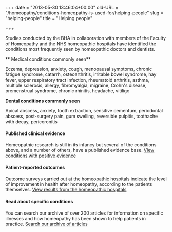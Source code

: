 +++
date = "2013-05-30 13:46:04+00:00"
old-URL = "/homeopathy/conditions-homeopathy-is-used-for/helping-people"
slug = "helping-people"
title = "Helping people"

+++

Studies conducted by the BHA in collaboration with members of the Faculty of Homeopathy and the NHS homeopathic hospitals have identified the conditions most frequently seen by homeopathic doctors and dentists.

** Medical conditions commonly seen**

Eczema, depression, anxiety, cough, menopausal symptoms, chronic fatigue syndrome, catarrh, osteoarthritis, irritable bowel syndrome, hay fever, upper respiratory tract infection, rheumatoid arthritis, asthma, multiple sclerosis, allergy, fibromyalgia, migraine, Crohn's disease, premenstrual syndrome, chronic rhinitis, headache, vitiligo

**Dental conditions commonly seen**

Apical abscess, anxiety, tooth extraction, sensitive cementum, periodontal abscess, post-surgery pain, gum swelling, reversible pulpitis, toothache with decay, pericoronitis

#### Published clinical evidence

Homeopathic research is still in its infancy but several of the conditions above, and a number of others, have a published evidence base. [View conditions with positive evidence](http://localhost/conditions-with-overall-positive-evidence-for-homeopathy/)

#### Patient-reported outcomes

Outcome surveys carried out at the homeopathic hospitals indicate the level of improvement in health after homeopathy, according to the patients themselves. [View results from the homeopathic hospitals](http://localhost/evidence/results-from-the-homeopathic-hospitals/)

#### Read about specific conditions

You can search our archive of over 200 articles for information on specific illnesses and how homeopathy has been shown to help patients in practice. [Search our archive of articles](http://localhost/bha-charity/how-we-can-help/articles/)
